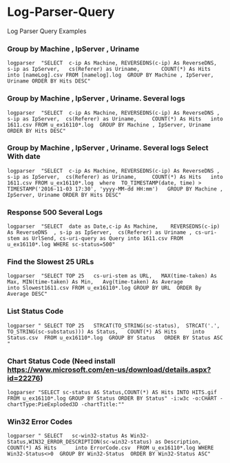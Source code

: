 # Log-Parser-Query
Log Parser Query Examples

###  Group by Machine , IpServer , Uriname 
```
logparser  "SELECT  c-ip As Machine, REVERSEDNS(c-ip) As ReverseDNS, s-ip as IpServer,   cs(Referer) as Uriname,       COUNT(*) As Hits   into [nameLog].csv FROM [namelog].log  GROUP BY Machine , IpServer, Uriname ORDER BY Hits DESC" 
```

###  Group by Machine , IpServer , Uriname. Several logs
```
logparser  "SELECT  c-ip As Machine, REVERSEDNS(c-ip) As ReverseDNS , s-ip as IpServer,  cs(Referer) as Uriname,     COUNT(*) As Hits   into 1611.csv FROM u_ex16110*.log  GROUP BY Machine , IpServer, Uriname ORDER BY Hits DESC"  
```

###  Group by Machine , IpServer , Uriname. Several logs Select With date
```
logparser  "SELECT  c-ip As Machine, REVERSEDNS(c-ip) As ReverseDNS , s-ip as IpServer,  cs(Referer) as Uriname,     COUNT(*) As Hits   into 1611.csv FROM u_ex16110*.log  where  TO_TIMESTAMP(date, time) > TIMESTAMP('2016-11-03 17:30', 'yyyy-MM-dd HH:mm')   GROUP BY Machine , IpServer, Uriname ORDER BY Hits DESC"  
```
###  Response 500 Several Logs
```
logparser  "SELECT  date as Date,c-ip As Machine,    REVERSEDNS(c-ip) As ReverseDNS  , s-ip as IpServer,  cs(Referer) as Uriname , cs-uri-stem as UrlSend, cs-uri-query as Query into 1611.csv FROM u_ex16110*.log WHERE sc-status=500"  
```
###  Find the Slowest 25 URLs 
```
logparser  "SELECT TOP 25   cs-uri-stem as URL,   MAX(time-taken) As Max, MIN(time-taken) As Min,   Avg(time-taken) As Average           into Slowest1611.csv FROM u_ex16110*.log GROUP BY URL  ORDER By Average DESC" 
```
###  List Status Code
```
logparser " SELECT TOP 25   STRCAT(TO_STRING(sc-status),  STRCAT('.', TO_STRING(sc-substatus))) As Status,   COUNT(*) AS Hits     into Status.csv  FROM u_ex16110*.log  GROUP BY Status   ORDER BY Status ASC "
```
###  Chart Status Code (Need install https://www.microsoft.com/en-us/download/details.aspx?id=22276)
```
logparser "SELECT sc-status AS Status,COUNT(*) AS Hits INTO HITS.gif  FROM u_ex16110*.log GROUP BY Status ORDER BY Status" -i:w3c -o:CHART -chartType:PieExploded3D -chartTitle:""
```

###   Win32 Error Codes
```
logparser " SELECT   sc-win32-status As Win32-Status,WIN32_ERROR_DESCRIPTION(sc-win32-status) as Description,   COUNT(*) AS Hits      into ErrorCode.csv  FROM u_ex16110*.log WHERE Win32-Status<>0  GROUP BY Win32-Status  ORDER BY Win32-Status ASC" 
```
